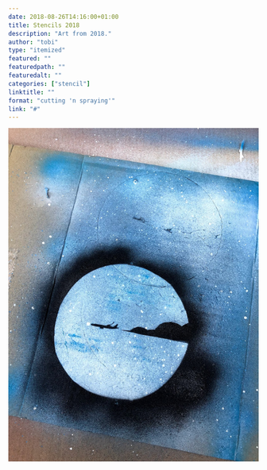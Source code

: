 ```yaml
---
date: 2018-08-26T14:16:00+01:00
title: Stencils 2018
description: "Art from 2018."
author: "tobi"
type: "itemized"
featured: ""
featuredpath: ""
featuredalt: ""
categories: ["stencil"]
linktitle: ""
format: "cutting 'n spraying'"
link: "#"
---
```


![Night flight](/img/2018/IMG_1485.jpg)
